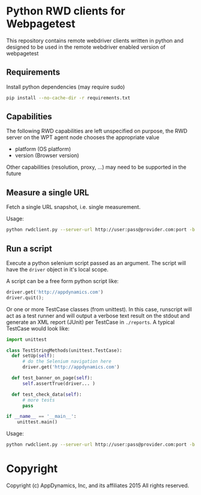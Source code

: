 # Python RWD clients for Webpagetest

This repository contains remote webdriver clients written in python and
designed to be used in the remote webdriver enabled version of webpagetest

## Requirements
Install python dependencies (may require sudo)
```sh
pip install --no-cache-dir -r requirements.txt
```

## Capabilities
The following RWD capabilities are left unspecified on purpose, the RWD server
on the WPT agent node chooses the appropriate value
- platform (OS platform)
- version (Browser version)

Other capabilities (resolution, proxy, ...) may need to be supported in the future

## Measure a single URL
Fetch a single URL snapshot, i.e. single measurement.

Usage:
```sh
python rwdclient.py --server-url http://user:pass@provider.com:port -b chrome --browser chrome --test-url http://appdynamics.com
```

## Run a script
Execute a python selenium script passed as an argument. The script will have
the `driver` object in it's local scope.

A script can be a free form python script like:
```python
driver.get('http://appdynamics.com')
driver.quit();
```

Or one or more TestCase classes (from unittest). In this case, runscript will act as a
test runner and will output a verbose text result on the stdout and generate an
XML report (JUnit) per TestCase in `./reports`. A typical TestCase would look
like:

```python
import unittest

class TestStringMethods(unittest.TestCase):
  def setUp(self):
      # do the Selenium navigation here
      driver.get('http://appdynamics.com')

  def test_banner_on_page(self):
      self.assertTrue(driver... )

  def test_check_data(self):
      # more tests
      pass

if __name__ == '__main__':
    unittest.main()
```

Usage:
```sh
python rwdclient.py --server-url http://user:pass@provider.com:port -b chrome --browser chrome --filepath ~/tmp/my_script.py
```

# Copyright
Copyright (c) AppDynamics, Inc, and its affiliates
2015
All rights reserved.
